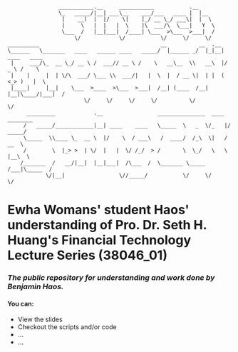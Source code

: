 ```
                ___________.__     ___________           .__                      
                \_   _____/|__| ___\__    ___/___   ____ |  |__                   
                 |    __)  |  |/    \|    |_/ __ \_/ ___\|  |  \                  
                 |     \   |  |   |  \    |\  ___/\  \___|   Y  \                 
                 \___  /   |__|___|  /____| \___  >\___  >___|  /                 
                     \/            \/           \/     \/     \/                  
__________                                      __          __  .__               
\______   \_______   ____   ______ ____   _____/  |______ _/  |_|__| ____   ____  
 |     ___/\_  __ \_/ __ \ /  ___// __ \ /    \   __\__  \\   __\  |/  _ \ /    \ 
 |    |     |  | \/\  ___/ \___ \\  ___/|   |  \  |  / __ \|  | |  (  <_> )   |  \
 |____|     |__|    \___  >____  >\___  >___|  /__| (____  /__| |__|\____/|___|  /
                        \/     \/     \/     \/          \/                    \/ 
      _________            .__                 _______________  ____  ________    
     /   _____/____________|__| ____    ____   \_____  \   _  \/_   |/  _____/    
     \_____  \\____ \_  __ \  |/    \  / ___\   /  ____/  /_\  \|   /   __  \     
     /        \  |_> >  | \/  |   |  \/ /_/  > /       \  \_/   \   \  |__\  \    
    /_______  /   __/|__|  |__|___|  /\___  /  \_______ \_____  /___|\_____  /    
            \/|__|                 \//_____/           \/     \/           \/     
```

# Ewha Womans' student Haos' understanding of Pro. Dr. Seth H. Huang's Financial Technology Lecture Series (38046_01)

### *The public repository for understanding and work done by Benjamin Haos.*

#### You can:

* View the slides
* Checkout the scripts and/or code
* ...
* ...
